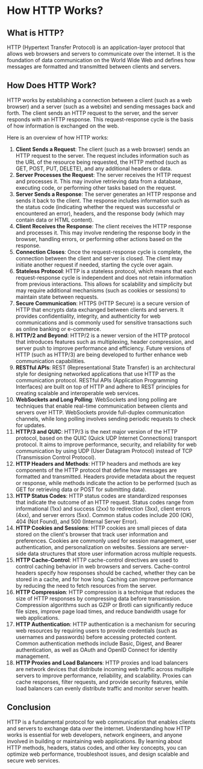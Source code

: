 # How HTTP Works?

## What is HTTP?

HTTP (Hypertext Transfer Protocol) is an application-layer protocol that allows web browsers and servers to communicate over the internet. It is the foundation of data communication on the World Wide Web and defines how messages are formatted and transmitted between clients and servers.

## How Does HTTP Work?

HTTP works by establishing a connection between a client (such as a web browser) and a server (such as a website) and sending messages back and forth. The client sends an HTTP request to the server, and the server responds with an HTTP response. This request-response cycle is the basis of how information is exchanged on the web.

Here is an overview of how HTTP works:

1. **Client Sends a Request**: The client (such as a web browser) sends an HTTP request to the server. The request includes information such as the URL of the resource being requested, the HTTP method (such as GET, POST, PUT, DELETE), and any additional headers or data.
2. **Server Processes the Request**: The server receives the HTTP request and processes it. This may involve retrieving data from a database, executing code, or performing other tasks based on the request.
3. **Server Sends a Response**: The server generates an HTTP response and sends it back to the client. The response includes information such as the status code (indicating whether the request was successful or encountered an error), headers, and the response body (which may contain data or HTML content).
4. **Client Receives the Response**: The client receives the HTTP response and processes it. This may involve rendering the response body in the browser, handling errors, or performing other actions based on the response.
5. **Connection Closes**: Once the request-response cycle is complete, the connection between the client and server is closed. The client may initiate another request if needed, starting the cycle over again.
6. **Stateless Protocol**: HTTP is a stateless protocol, which means that each request-response cycle is independent and does not retain information from previous interactions. This allows for scalability and simplicity but may require additional mechanisms (such as cookies or sessions) to maintain state between requests.
7. **Secure Communication**: HTTPS (HTTP Secure) is a secure version of HTTP that encrypts data exchanged between clients and servers. It provides confidentiality, integrity, and authenticity for web communications and is commonly used for sensitive transactions such as online banking or e-commerce.
8. **HTTP/2 and Beyond**: HTTP/2 is a newer version of the HTTP protocol that introduces features such as multiplexing, header compression, and server push to improve performance and efficiency. Future versions of HTTP (such as HTTP/3) are being developed to further enhance web communication capabilities.
9. **RESTful APIs**: REST (Representational State Transfer) is an architectural style for designing networked applications that use HTTP as the communication protocol. RESTful APIs (Application Programming Interfaces) are built on top of HTTP and adhere to REST principles for creating scalable and interoperable web services.
10. **WebSockets and Long Polling**: WebSockets and long polling are techniques that enable real-time communication between clients and servers over HTTP. WebSockets provide full-duplex communication channels, while long polling involves sending periodic requests to check for updates.
11. **HTTP/3 and QUIC**: HTTP/3 is the next major version of the HTTP protocol, based on the QUIC (Quick UDP Internet Connections) transport protocol. It aims to improve performance, security, and reliability for web communication by using UDP (User Datagram Protocol) instead of TCP (Transmission Control Protocol).
12. **HTTP Headers and Methods**: HTTP headers and methods are key components of the HTTP protocol that define how messages are formatted and transmitted. Headers provide metadata about the request or response, while methods indicate the action to be performed (such as GET for retrieving data or POST for submitting data).
13. **HTTP Status Codes**: HTTP status codes are standardized responses that indicate the outcome of an HTTP request. Status codes range from informational (1xx) and success (2xx) to redirection (3xx), client errors (4xx), and server errors (5xx). Common status codes include 200 (OK), 404 (Not Found), and 500 (Internal Server Error).
14. **HTTP Cookies and Sessions**: HTTP cookies are small pieces of data stored on the client's browser that track user information and preferences. Cookies are commonly used for session management, user authentication, and personalization on websites. Sessions are server-side data structures that store user information across multiple requests.
15. **HTTP Cache-Control**: HTTP cache-control directives are used to control caching behavior in web browsers and servers. Cache-control headers specify how responses should be cached, whether they can be stored in a cache, and for how long. Caching can improve performance by reducing the need to fetch resources from the server.
16. **HTTP Compression**: HTTP compression is a technique that reduces the size of HTTP responses by compressing data before transmission. Compression algorithms such as GZIP or Brotli can significantly reduce file sizes, improve page load times, and reduce bandwidth usage for web applications.
17. **HTTP Authentication**: HTTP authentication is a mechanism for securing web resources by requiring users to provide credentials (such as usernames and passwords) before accessing protected content. Common authentication methods include Basic, Digest, and Bearer authentication, as well as OAuth and OpenID Connect for identity management.
18. **HTTP Proxies and Load Balancers**: HTTP proxies and load balancers are network devices that distribute incoming web traffic across multiple servers to improve performance, reliability, and scalability. Proxies can cache responses, filter requests, and provide security features, while load balancers can evenly distribute traffic and monitor server health.

## Conclusion

HTTP is a fundamental protocol for web communication that enables clients and servers to exchange data over the internet. Understanding how HTTP works is essential for web developers, network engineers, and anyone involved in building or maintaining web applications. By learning about HTTP methods, headers, status codes, and other key concepts, you can optimize web performance, troubleshoot issues, and design scalable and secure web services.

